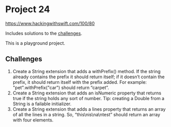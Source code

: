 # Project 24

https://www.hackingwithswift.com/100/80

Includes solutions to the [challenges](https://www.hackingwithswift.com/read/23/8/wrap-up).

This is a playground project.

## Challenges

1. Create a String extension that adds a withPrefix() method. If the string already contains the prefix it should return itself; if it doesn’t contain the prefix, it should return itself with the prefix added. For example: "pet".withPrefix("car") should return “carpet”.
2. Create a String extension that adds an isNumeric property that returns true if the string holds any sort of number. Tip: creating a Double from a String is a failable initializer.
3. Create a String extension that adds a lines property that returns an array of all the lines in a string. So, “this\nis\na\ntest” should return an array with four elements.
